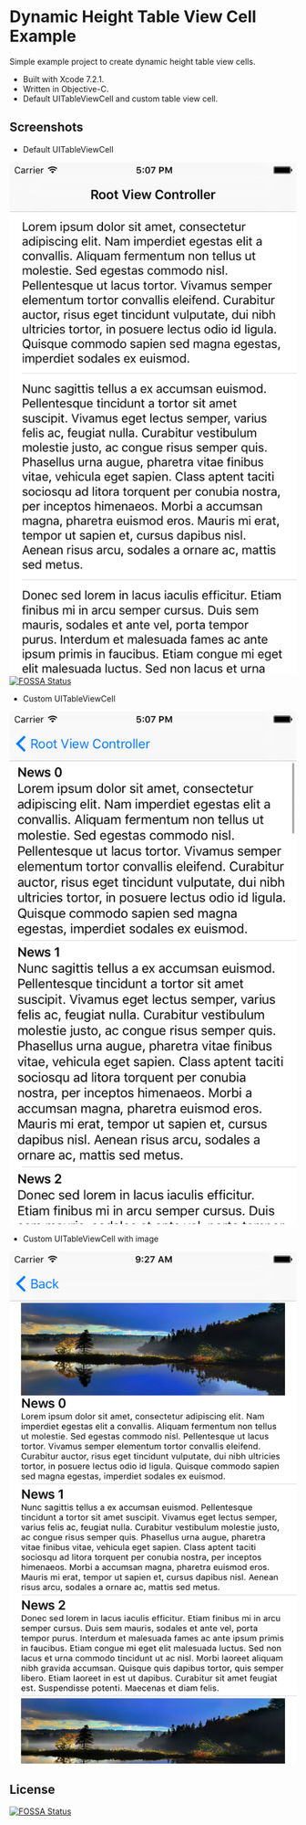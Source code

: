 # Dynamic Height Table View Cell Example

Simple example project to create dynamic height table view cells.

* Built with Xcode 7.2.1.
* Written in Objective-C.
* Default UITableViewCell and custom table view cell.

## Screenshots

* Default UITableViewCell

![Screenshot1](./Screenshot1.png)
[![FOSSA Status](https://app.fossa.io/api/projects/git%2Bgithub.com%2Fcitygxoxo%2FDynamicTableViewCellExample.svg?type=shield)](https://app.fossa.io/projects/git%2Bgithub.com%2Fcitygxoxo%2FDynamicTableViewCellExample?ref=badge_shield)

* Custom UITableViewCell

![Screenshot2](./Screenshot2.png)

* Custom UITableViewCell with image

![Screenshot3](./Screenshot3.png)

## License
[![FOSSA Status](https://app.fossa.io/api/projects/git%2Bgithub.com%2Fcitygxoxo%2FDynamicTableViewCellExample.svg?type=large)](https://app.fossa.io/projects/git%2Bgithub.com%2Fcitygxoxo%2FDynamicTableViewCellExample?ref=badge_large)